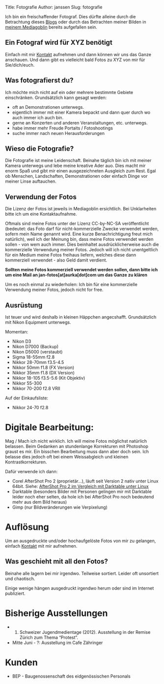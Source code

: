 Title: Fotografie
Author: janssen
Slug: fotografie

Ich bin ein freischaffender Fotograf. Dies dürfte alleine durch die Betrachtung dieses [Blogs](http://aurka.com "aurka.cm") oder durch das Betrachten meiner Bilden in [meinem Mediagoblin](http://mediagobli.aurka.com "mediagoblin.aurka.com") bereits aufgefallen sein.

## Ein Fotograf wird für XYZ benötigt
Einfach mit mir [Kontakt](about.html "Kontakt") aufnehmen und dann können wir uns das Ganze anschauen. Und dann gibt es vielleicht bald Fotos zu XYZ von mir für Sie/dich/euch.

## Was fotografierst du?

Ich möchte mich nicht auf ein oder mehrere bestimmte Gebiete einschränken. Grundsätzlich kann gesagt werden:

* oft an Demonstrationen unterwegs.
* eigentlich immer mit einer Kamera bepackt und dann quer durch wo auch immer ich auch bin.
* gerne an Konzerten und anderen Veranstaltungen, etc. unterwegs.
* habe immer mehr Freude Portaits / Fotoshootings 
* suche immer nach neuen Herausforderungen

## Wieso die Fotografie?

Die Fotografie ist meine Leidenschaft. Beinahe täglich bin ich mit meiner Kamera unterwegs und lebe meine kreative Ader auo. Dies macht mir enorm Spaß und gibt mir einen ausgezeichneten Ausgleich zum Rest. Egal ob Menschen, Landschaften, Demonstrationen oder einfach Dinge vor meiner Linse auftauchen.

## Verwendung der Fotos

Die Lizenz der Fotos ist jeweils in Mediagoblin ersichtlich. Bei Unklarheiten bitte ich um eine Kontaktaufnahme.

Oftmals sind meine Fotos unter der Lizenz CC-by-NC-SA veröffentlicht (bedeutet: das Foto darf für nicht-kommerzielle Zwecke verwendet werden, sofern mein Name genannt wird. Eine kurze Benachrichtigung freut mich natürlich), weil ich der Meinung bin, dass meine Fotos verwendet werden sollen - von wem auch immer. Dies beinhaltet ausdrücklicherweise auch die kommerzielle Verwendung meiner Fotos. Jedoch will ich nicht unentgeltlich für ein Medium meine Fotos freihaus liefern, welches diese dann kommerziell verwendet - also Geld damit verdient.

__Sollten meine Fotos kommerziell verwendet werden sollen, dann bitte ich um eine Mail an jan-fotos[at]aurka[dot]com um das Ganze zu klären__

Um es noch einmal zu wiederholen: Ich bin für eine kommerzielle Verwendung meiner Fotos, jedoch nicht for free.

## Ausrüstung

Ist teuer und wird deshalb in kleinen Häppchen angecshafft. Grundsätzlich mit Nikon Equipment unterwegs.

Momentan:

* Nikon D3
* Nikon D7000 (Backup)
* Nikon D5000 (verstaubt)
* Sigma 18-55mm f2.8
* Nikkor 28-70mm f3.5-4.5
* Nikkor 50mm f1.8 (FX Version)
* Nikkor 35mm f1.8 (DX Version)
* Nikkor 18-105 f3.5-5.6 (Kit  Objektiv)
* Nikkor 55-300
* Nikkor 70-200 f2.8 VRII

Auf der Einkaufsliste:

* Nikkor 24-70 f2.8

# Digitale Bearbeitung:
Mag / Mach ich nicht wirklich. Ich will meine Fotos möglichst natürlich belassen. Beim Gedanken an stundenlange Korrekturen mit Photoshop graust es mir. Ein bisschen Bearbeitung muss dann aber doch sein. Ich belasse dies jedoch oft bei einem Weissabgleich und kleinen Kontrastkorrekturen.

Dafür verwende ich dann:

* Corel AfterShot Pro 2 (proprietär...), läuft seit Version 2 nativ unter Linux 64bit. Siehe: [AfterShot Pro 2 im Vergleich mit Darktable unter Linux](http://aurka.com/aftershot-pro-2-im-vergleich-mit-darktable-unter-linux.html)
* Darktable (besonders Bilder mit Personen gelingen mir mit Darktable leider noch eher selten, da hole ich bei AfterShot Pro noch bedeutend mehr aus dem Bild heraus)
* Gimp (nur Bildveränderungen wie Verpixelung)

# Auflösung

Um an ausgedruckte und/oder hochaufgelöste Fotos von mir zu gelangen, einfach [Kontakt](about.html "Kontakt") mit mir aufnehmen.

## Was geschieht mit all den Fotos?
Beinahe alle lagern bei mir irgendwo. Teilweise sortiert. Leider oft unsortiert und chaotisch.

Einige wenige hängen ausgedruckt irgendwo herum oder sind im Internet publiziert.

# Bisherige Ausstellungen

* 1. Schweizer Jugendmedientage (2012). Ausstellung in der Remise Zürich zum Thema “Protest”.
* Mitte Juni - ?: Ausstellung im Cafe Zähringer 

# Kunden

* BEP - Baugenossenschaft des eidgenössischen Personals
